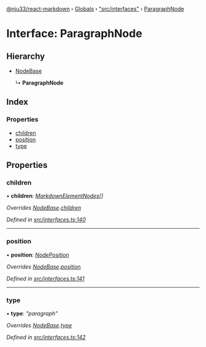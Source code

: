 [@nju33/react-markdown](../README.md) › [Globals](../globals.md) › ["src/interfaces"](../modules/_src_interfaces_.md) › [ParagraphNode](_src_interfaces_.paragraphnode.md)

# Interface: ParagraphNode

## Hierarchy

* [NodeBase](_src_interfaces_.nodebase.md)

  ↳ **ParagraphNode**

## Index

### Properties

* [children](_src_interfaces_.paragraphnode.md#children)
* [position](_src_interfaces_.paragraphnode.md#position)
* [type](_src_interfaces_.paragraphnode.md#type)

## Properties

###  children

• **children**: *[MarkdownElementNodes](../modules/_src_interfaces_.md#markdownelementnodes)[]*

*Overrides [NodeBase](_src_interfaces_.nodebase.md).[children](_src_interfaces_.nodebase.md#optional-children)*

*Defined in [src/interfaces.ts:140](https://github.com/nju33/react-markdown/blob/7fe748e/src/interfaces.ts#L140)*

___

###  position

• **position**: *[NodePosition](_src_interfaces_.nodeposition.md)*

*Overrides [NodeBase](_src_interfaces_.nodebase.md).[position](_src_interfaces_.nodebase.md#position)*

*Defined in [src/interfaces.ts:141](https://github.com/nju33/react-markdown/blob/7fe748e/src/interfaces.ts#L141)*

___

###  type

• **type**: *"paragraph"*

*Overrides [NodeBase](_src_interfaces_.nodebase.md).[type](_src_interfaces_.nodebase.md#type)*

*Defined in [src/interfaces.ts:142](https://github.com/nju33/react-markdown/blob/7fe748e/src/interfaces.ts#L142)*
